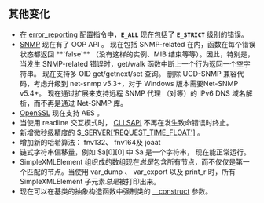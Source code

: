 其他变化
--------

-   <span class="simpara"> 在
    <a href="/errorfunc/setup.html#PHP外的PHP常量" class="link">error_reporting</a>
    配置指令中，**`E_ALL`** 现在包括了 **`E_STRICT`** 级别的错误。
    </span>
-   <span class="simpara">
    <a href="/book/snmp.html" class="link">SNMP</a> 现在有了 OOP API 。
    </span> <span class="simpara"> 现在包括 SNMP-related
    在内，函数在每个错误状态都返回 **`false`** （没有这样的实例、MIB
    结束等等）。因此，特别是，当发生 SNMP-related 错误时，get/walk
    函数中断上一个行为返回一个空字符串。 </span> <span class="simpara">
    现在支持多 OID get/getnext/set 查询。 </span> <span class="simpara">
    删除 UCD-SNMP 兼容代码，考虑升级到 net-snmp v5.3+，对于 Windows
    版本需要Net-SNMP v5.4+。 </span> <span class="simpara">
    现在通过扩展来支持远程 SNMP 代理 （对等）的 IPv6 DNS
    域名解析，而不再是通过 Net-SNMP 库。 </span>
-   <span class="simpara">
    <a href="/book/openssl.html" class="link">OpenSSL</a> 现在支持 AES
    。 </span>
-   <span class="simpara"> 当使用 readline 交互模式时，
    <a href="/features/commandline.html" class="link">CLI SAPI</a>
    不再在发生致命错误时终止。 </span>
-   <span class="simpara"> 新增微秒级精度的
    <a href="/language/variables/superglobals.html" class="link">$_SERVER['REQUEST_TIME_FLOAT']</a>
    。 </span>
-   <span class="simpara"> 增加新的哈希算法： fnv132、 fnv164及 joaat
    </span>
-   <span class="simpara"> 链式字符串偏移量，例如 $a\[0\]\[0\] 中 $a
    是一个字符串， 现在能正常运行。 </span>
-   <span class="simpara"> <span class="type">SimpleXMLElement</span>
    组织成的数组现在*总是*包含所有节点，而不仅仅是第一个匹配的节点。当使用
    <span class="function">var\_dump</span> 、 <span
    class="function">var\_export</span> 以及 <span
    class="function">print\_r</span> 时，所有 <span
    class="type">SimpleXMLElement</span> 子元素*总是*被打印出来。
    </span>
-   <span class="simpara"> 现在可以在基类的抽象构造函数中强制类的
    <a href="/language/oop5/decon.html" class="link">__construct</a>
    参数。 </span>
